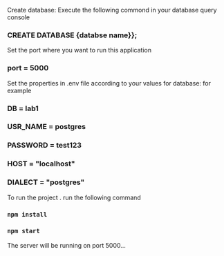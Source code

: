 Create database: Execute the following commond in your database query console

### CREATE DATABASE {databse name}};

Set the port where you want to run this application

### port = 5000

Set the properties in .env file according to your values for database: for example

### DB = lab1

### USR_NAME = postgres

### PASSWORD = test123

### HOST = "localhost"

### DIALECT = "postgres"

To run the project . run the following command

### `npm install`

### `npm start`

The server will be running on port 5000...
